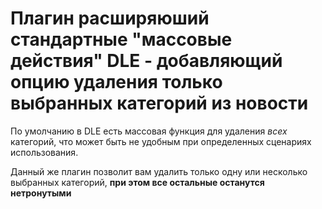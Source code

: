 # Плагин расширяюший стандартные "массовые действия" DLE - добавляющий опцию удаления только выбранных категорий из новости

По умолчанию в DLE есть массовая функция для удаления *всех* категорий, что может быть не удобным при определенных сценариях использования.

Данный же плагин позволит вам удалить только одну или несколько выбранных категорий, **при этом все остальные останутся нетронутыми**
